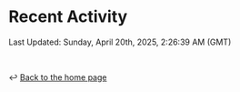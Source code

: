 # Recent Activity

<!--RECENT_ACTIVITY:start-->
<!--RECENT_ACTIVITY:end-->

<!--RECENT_ACTIVITY:last_update-->
Last Updated: Sunday, April 20th, 2025, 2:26:39 AM (GMT)
<!--RECENT_ACTIVITY:last_update_end-->

<br>

↩️ [Back to the home page](/README.md)
